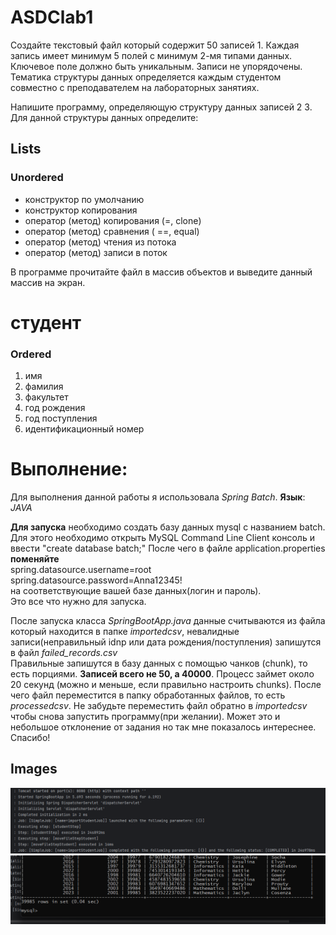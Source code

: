 # ASDClab1
Создайте текстовый файл который содержит 50 записей 1. Каждая запись имеет минимум 5 полей с минимум 2-мя типами данных.
Ключевое поле должно быть уникальным. Записи не упорядочены. Тематика структуры данных определяется каждым студентом 
совместно с преподавателем на лабораторных занятиях.

Напишите программу, определяющую структуру данных записей 2 3. Для данной структуры данных определите:
## Lists

### Unordered
* конструктор по умолчанию
* конструктор копирования
* оператор (метод) копирования (=, clone)
* оператор (метод) сравнения ( ==, equal)
* оператор (метод) чтения из потока
* оператор (метод) записи в поток


В программе прочитайте файл в массив объектов и выведите данный массив на экран.

# студент
### Ordered
1. имя
2. фамилия
3. факультет
4. год рождения
5. год поступления
6. идентификационный номер


# Выполнение:

Для выполнения данной работы я использовала *Spring Batch*.
**Язык**: *JAVA*


**Для запуска** необходимо создать базу данных mysql с названием batch. Для этого необходимо открыть 
MySQL Command Line Client консоль и ввести "create database batch;"
После чего в файле application.properties **поменяйте** <br> spring.datasource.username=root <br>
spring.datasource.password=Anna12345!<br> на соответствующие вашей базе данных(логин и пароль). <br>
Это все что нужно для запуска.


После запуска класса *SpringBootApp.java* данные считываются из файла который находится в папке *importedcsv*,
невалидные записи(неправильный idnp или дата рождения/поступления) запишутся в файл *failed_records.csv* <br>
Правильные запишутся в базу данных с помощью чанков (chunk), то есть порциями. **Записей всего не 50, а 40000**.
Процесс займет около 20 секунд (можно и меньше, если правильно настроить chunks). После чего файл переместится в папку обработанных файлов, то есть *processedcsv*. 
Не забудьте переместить файл обратно в *importedcsv* чтобы снова запустить программу(при желании).
Может это и небольшое отклонение от задания но так мне показалось интереснее. Спасибо!
## Images

![This is an alt text.](/image/img.png)
![This is an alt text.](/image/img_1.png)